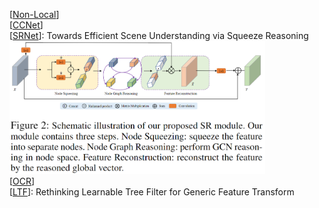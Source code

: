 
[[Non-Local]()]  
[[CCNet]()]  
[[SRNet](https://arxiv.org/abs/2011.03308)]: Towards Efficient Scene Understanding via Squeeze Reasoning
<img src="/images/SRNet.png" alt="SRNet" style="zoom: 40%;" />  
[[OCR]()]  
[[LTF](https://arxiv.org/pdf/2012.03482.pdf)]: Rethinking Learnable Tree Filter for Generic Feature Transform  